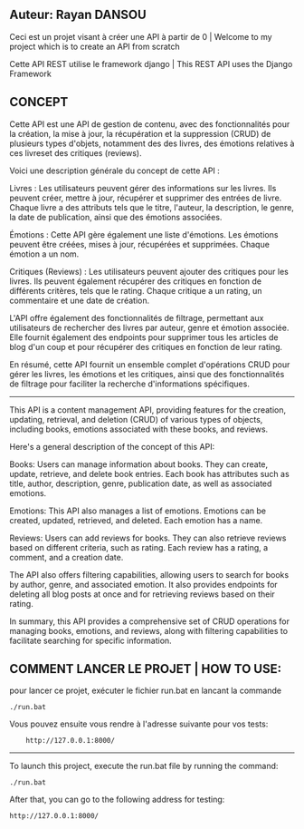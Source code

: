 Auteur: Rayan DANSOU
------




Ceci est un projet visant à créer une API à partir de 0 | Welcome to my project which is to create an API from scratch



Cette API REST utilise le framework django | This REST API uses the Django Framework 


CONCEPT
----

Cette API est une API de gestion de contenu, avec des fonctionnalités pour la création, la mise à jour, la récupération et la suppression (CRUD) de plusieurs types d'objets, notamment des  des livres, des émotions relatives à ces livreset des critiques (reviews).

Voici une description générale du concept de cette API :

Livres : Les utilisateurs peuvent gérer des informations sur les livres. Ils peuvent créer, mettre à jour, récupérer et supprimer des entrées de livre. Chaque livre a des attributs tels que le titre, l'auteur, la description, le genre, la date de publication, ainsi que des émotions associées.

Émotions : Cette API gère également une liste d'émotions. Les émotions peuvent être créées, mises à jour, récupérées et supprimées. Chaque émotion a un nom.

Critiques (Reviews) : Les utilisateurs peuvent ajouter des critiques pour les livres. Ils peuvent également récupérer des critiques en fonction de différents critères, tels que le rating. Chaque critique a un rating, un commentaire et une date de création.

L'API offre également des fonctionnalités de filtrage, permettant aux utilisateurs de rechercher des livres par auteur, genre et émotion associée. Elle fournit également des endpoints pour supprimer tous les articles de blog d'un coup et pour récupérer des critiques en fonction de leur rating.

En résumé, cette API fournit un ensemble complet d'opérations CRUD pour gérer les livres, les émotions et les critiques, ainsi que des fonctionnalités de filtrage pour faciliter la recherche d'informations spécifiques.


--------------------------------------

This API is a content management API, providing features for the creation, updating, retrieval, and deletion (CRUD) of various types of objects, including books, emotions associated with these books, and reviews.

Here's a general description of the concept of this API:

Books: Users can manage information about books. They can create, update, retrieve, and delete book entries. Each book has attributes such as title, author, description, genre, publication date, as well as associated emotions.

Emotions: This API also manages a list of emotions. Emotions can be created, updated, retrieved, and deleted. Each emotion has a name.

Reviews: Users can add reviews for books. They can also retrieve reviews based on different criteria, such as rating. Each review has a rating, a comment, and a creation date.

The API also offers filtering capabilities, allowing users to search for books by author, genre, and associated emotion. It also provides endpoints for deleting all blog posts at once and for retrieving reviews based on their rating.

In summary, this API provides a comprehensive set of CRUD operations for managing books, emotions, and reviews, along with filtering capabilities to facilitate searching for specific information.




COMMENT LANCER LE PROJET | HOW TO USE:
-----

pour lancer ce projet, exécuter le fichier run.bat en lancant la commande

    ./run.bat

Vous pouvez ensuite vous rendre à l'adresse suivante pour vos tests:  
        
        http://127.0.0.1:8000/


--------------------------------------

To launch this project, execute the run.bat file by running the command:

    ./run.bat

After that, you can go to the following address for testing: 
    
    http://127.0.0.1:8000/








 
